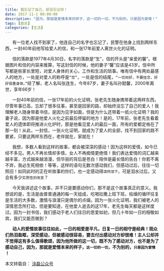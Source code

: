 ```yaml
---
title: 我忘记了自己，却没忘记你！
date: 2017-11-1 00:00:00
description: "因为，那就是爱情本来的样子，这一切的一切，不为别的，只是因为爱情！"
tags: [励志]
categories: [生活]
---
```


&nbsp;&nbsp;&nbsp;&nbsp;&nbsp;&nbsp;有一位老人找不到家了，他连自己的名字也忘记了，民警在他身上找到两样东西，一封40年前他写给爱人的信，和一张17年前爱人离世火化的证明。



&nbsp;&nbsp;&nbsp;&nbsp;&nbsp;&nbsp;信的落款是1977年4月30日，名字的落款是“生”，信的开头是“亲爱的馨”。根据图片和信的内容来推算，写这封信的时候，他的妻子“馨”应该是43岁。信中所写都是些家长里短，对爱人身体的关心，工作和生活的琐事。唯有信中有两处最感人的地方，一处是对爱人的称呼是`“您”`，一处是信的结尾，`“一切尚好，不要挂念，好好保重身体。”`经了解，老人名叫张连生，今年87岁，妻子名叫孙懿馨，2000年离世，享年66岁！


&nbsp;&nbsp;&nbsp;&nbsp;&nbsp;&nbsp;一封40年前的信，一张17年前的火化证明，张老先生随身携带着这两样东西，尽管年事已高，忘却了很多往事，甚至是回家的路，却始终没忘了自己的爱人！我理解老人随身带着书信，是因为见字如面，但是为什么还带着一纸火化证明？我的妻子说，因为那是他爱人火化之前最后停留的地方！是的，17年前，张老先生看着爱人的遗体即将推进火化炉时，那是他看见爱人的最后一面，所有的爱都定格在了那一刻！从此，一封信，一张火化证明，就成为了爱人的全部，找不到回家的路不要紧，只要这两样东西在，老伴就在，家就在！



&nbsp;&nbsp;&nbsp;&nbsp;&nbsp;&nbsp;我想，多数人看到这样的故事，都会被深深的感动！因为这样的爱情，如今已经不多见。男人不再长情却多情，女人不再痴情更绝情！我们表达爱情的词汇越来越丰富，方式越来越浪漫，但华丽的背后是苍白！陪伴是最长情的告白！你若不离不弃，我必生死相依！等等，这样的语句无数次感动我们，但感动过后，往往一切照旧！如同此时的正在听故事的你们，也一定感动得`潸然泪下`，可是泪水过后，又会有多少`实质性的改变`？

 &nbsp;&nbsp;&nbsp;&nbsp;&nbsp;&nbsp;今天我讲述这个故事，并不只是要感动你们，那不是这个故事真正的意义。我想说的是，生活是由普普通通的每一天组成，吃喝拉撒上班下班，枯燥的循环往复是生活的大多数，激情与浪漫只是偶尔的点缀。因为一张火化证明，我们被老人的深情思念所打动，但是要知道，在他爱人逝去的这17年，老先生每天都是这样度过。因为一封书信，我们感动于老人们往日的恩爱如初，但几十年如一日的相敬如宾，我们又能否做到？



 &nbsp;&nbsp;&nbsp;&nbsp;&nbsp;&nbsp;**动人的爱情故事往往如此，一日的相爱是平凡，日复一日的相守是经典！观众们热泪盈眶，深受感动，但被感动很容易，要去付出感动对方却很难！主人公却并不觉得这有多么值得歌颂，因为他所做的这一切，既不为了感动对方，也不是为了感动自己，因为，那就是爱情本来的样子，`这一切的一切`，不为别的，`只是因为爱情` ！**

本文转载自： [涂磊公众号](http://mp.weixin.qq.com/s/XeniC_LMro1fYJNrw-h3tg)

<!-- ![图片](/public_s/images/mmexport1499932133535.jpeg) -->
